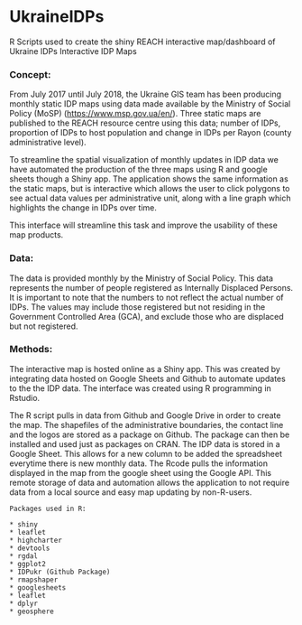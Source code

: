 # UkraineIDPs
R Scripts used to create the shiny REACH interactive map/dashboard of Ukraine IDPs
Interactive IDP Maps

### Concept:
From July 2017 until July 2018, the Ukraine GIS team has been producing monthly static IDP maps using data made available by the Ministry of Social Policy (MoSP) (https://www.msp.gov.ua/en/). Three static maps are published to the REACH resource centre using this data; number of IDPs, proportion of IDPs to host population and change in IDPs per Rayon (county administrative level).

To streamline the spatial visualization of monthly updates in IDP data we have automated the production of the three maps using R and google sheets though a Shiny app. The application shows the same information as the static maps, but is interactive which allows the user to click polygons to see actual data values per administrative unit, along with a line graph which highlights the change in IDPs over time. 

This interface will streamline this task and improve the usability of these map products. 

### Data:
The data is provided monthly by the Ministry of Social Policy. This data represents the number of people registered as Internally Displaced Persons. It is important to note that the numbers to not reflect the actual number of IDPs. The values may include those registered but not residing in the Government Controlled Area (GCA), and exclude those who are displaced but not registered.

### Methods:

The interactive map is hosted online as a Shiny app. This was created by integrating data hosted on Google Sheets and Github to automate updates to the the IDP data. The interface was created using R programming in Rstudio. 


The R script pulls in data from Github and Google Drive in order to create the map. The shapefiles of the administrative boundaries, the contact line and the logos are stored as a package on Github. The package can then be installed and used just as packages on CRAN. The IDP data is stored in a Google Sheet. This allows for a new column to be added the spreadsheet everytime there is new monthly data. The Rcode pulls the information displayed in the map from the google sheet using the Google API. This remote storage of data and automation allows the application to not require data from a local source and easy map updating by non-R-users.



```
Packages used in R:

* shiny 
* leaflet
* highcharter
* devtools 
* rgdal 
* ggplot2
* IDPukr (Github Package)
* rmapshaper
* googlesheets
* leaflet
* dplyr
* geosphere

```









